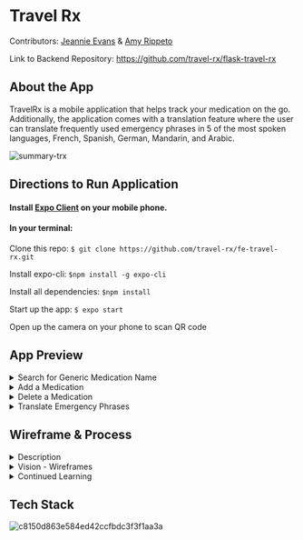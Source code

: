 # Travel Rx

Contributors: [Jeannie Evans](https://github.com/jmevans0211) & [Amy Rippeto](https://github.com/aripp2)

Link to Backend Repository: https://github.com/travel-rx/flask-travel-rx


## About the App
TravelRx is a mobile application that helps track your medication on the go. Additionally, the application comes with a translation feature where the user can translate frequently used emergency phrases in 5 of the most spoken languages, French, Spanish, German, Mandarin, and Arabic.

![summary-trx](https://user-images.githubusercontent.com/48900496/72025392-3b6ee400-3235-11ea-917f-8a80c1f51175.gif)

## Directions to Run Application

#### Install [Expo Client](https://expo.io/dashboard/jeannieevans) on your mobile phone.

#### In your terminal: 

Clone this repo: `$ git clone https://github.com/travel-rx/fe-travel-rx.git`

Install expo-cli: `$npm install -g expo-cli`

Install all dependencies: `$npm install`

Start up the app: `$ expo start`

Open up the camera on your phone to scan QR code


## App Preview
<details>
<summary>Search for Generic Medication Name</summary>
  <img src = "https://user-images.githubusercontent.com/48900496/72026035-5b9fa280-3237-11ea-88e6-0bd18a376d34.gif" />

</details>

<details>
<summary>Add a Medication</summary>
<img src="https://user-images.githubusercontent.com/48900496/72026501-e208b400-3238-11ea-954f-cd89a7f13ae4.gif" />
</details>

<details>
<summary>Delete a Medication</summary>
  <img src="https://user-images.githubusercontent.com/48900496/72025983-2e52f480-3237-11ea-97a1-e0a3fc46e2e6.gif" />
</details>

<details>
<summary>Translate Emergency Phrases</summary>
<img src="https://user-images.githubusercontent.com/48900496/72026251-17f96880-3238-11ea-84cc-ad8c91a4df98.gif" />
</details>



## Wireframe & Process

<details>
  <summary>Description</summary>
</details>

<details>
  <summary>Vision - Wireframes</summary>
  
  ![IMG_2702](https://user-images.githubusercontent.com/48900496/72034912-9d3e4680-3253-11ea-9f59-7d0ad75dc18f.PNG)
  
  ![IMG_2701](https://user-images.githubusercontent.com/48900496/72034910-9ca5b000-3253-11ea-830b-4fee80c9d5c4.PNG)
  
  ![IMG_2703](https://user-images.githubusercontent.com/48900496/72034913-9d3e4680-3253-11ea-9886-01c85645a3a3.PNG)
  
  ![IMG_2700](https://user-images.githubusercontent.com/48900496/72034908-9ca5b000-3253-11ea-9ca4-320ce6d3330a.PNG)
  
</details>

<details>
  <summary>Continued Learning</summary>
</details>

## Tech Stack

![c8150d863e584ed42ccfbdc3f3f1aa3a](https://user-images.githubusercontent.com/48900496/72027736-59d8dd80-323d-11ea-8a96-3887ea5750b1.jpg)

